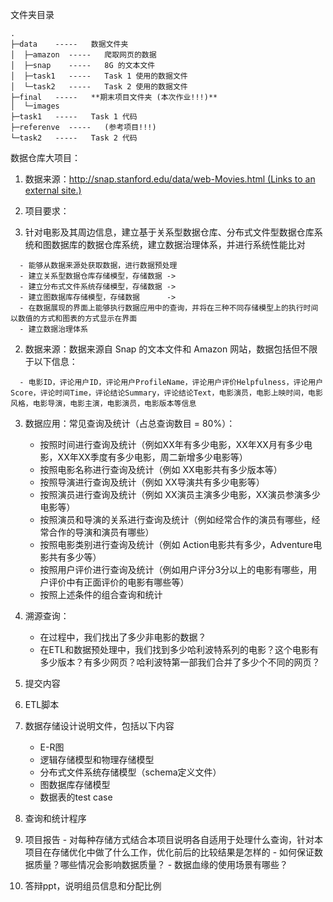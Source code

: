 文件夹目录

```
.
├─data    -----   数据文件夹
│  ├─amazon  -----   爬取网页的数据
│  ├─snap    -----   8G 的文本文件
│  ├─task1   -----   Task 1 使用的数据文件
│  └─task2   -----   Task 2 使用的数据文件
├─final   -----   **期末项目文件夹 (本次作业!!!)**
│  └─images
├─task1   -----   Task 1 代码
├─referenve  -----   (参考项目!!!)
└─task2   -----   Task 2 代码
```

数据仓库大项目：

1. 数据来源：[http://snap.stanford.edu/data/web-Movies.html (Links to an external site.)](http://snap.stanford.edu/data/web-Movies.html)

2.  项目要求：

   1.  针对电影及其周边信息，建立基于关系型数据仓库、分布式文件型数据仓库系统和图数据库的数据仓库系统，建立数据治理体系，并进行系统性能比对

      - 能够从数据来源处获取数据，进行数据预处理
      - 建立关系型数据仓库存储模型，存储数据 -> 
      - 建立分布式文件系统存储模型，存储数据 -> 
      - 建立图数据库存储模型，存储数据      ->
      - 在数据展现的界面上能够执行数据应用中的查询，并将在三种不同存储模型上的执行时间以数值的方式和图表的方式显示在界面
      - 建立数据治理体系

   2.  数据来源：数据来源自 Snap 的文本文件和 Amazon 网站，数据包括但不限于以下信息：

      - 电影ID，评论用户ID，评论用户ProfileName，评论用户评价Helpfulness，评论用户Score，评论时间Time，评论结论Summary，评论结论Text，电影演员，电影上映时间，电影风格，电影导演，电影主演，电影演员，电影版本等信息

   3. 数据应用：常见查询及统计（占总查询数目 = 80%）：

      - 按照时间进行查询及统计（例如XX年有多少电影，XX年XX月有多少电影，XX年XX季度有多少电影，周二新增多少电影等）
      - 按照电影名称进行查询及统计（例如 XX电影共有多少版本等）
      - 按照导演进行查询及统计（例如 XX导演共有多少电影等）
      - 按照演员进行查询及统计（例如 XX演员主演多少电影，XX演员参演多少电影等）
      - 按照演员和导演的关系进行查询及统计（例如经常合作的演员有哪些，经常合作的导演和演员有哪些）
      - 按照电影类别进行查询及统计（例如 Action电影共有多少，Adventure电影共有多少等）
      - 按照用户评价进行查询及统计（例如用户评分3分以上的电影有哪些，用户评价中有正面评价的电影有哪些等）
      - 按照上述条件的组合查询和统计

   4. 溯源查询：

      - 在过程中，我们找出了多少非电影的数据？
      - 在ETL和数据预处理中，我们找到多少哈利波特系列的电影？这个电影有多少版本？有多少网页？哈利波特第一部我们合并了多少个不同的网页？

3.  提交内容

   1. ETL脚本
   2. 数据存储设计说明文件，包括以下内容
      - E-R图
      - 逻辑存储模型和物理存储模型
      - 分布式文件系统存储模型（schema定义文件）
      - 图数据库存储模型
      - 数据表的test case
   3. 查询和统计程序
   4.  项目报告
      - 对每种存储方式结合本项目说明各自适用于处理什么查询，针对本项目在存储优化中做了什么工作，优化前后的比较结果是怎样的
      - 如何保证数据质量？哪些情况会影响数据质量？
      - 数据血缘的使用场景有哪些？
   5. 答辩ppt，说明组员信息和分配比例